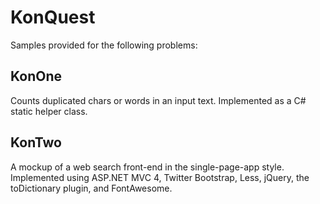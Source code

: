 
# KonQuest #

Samples provided for the following problems:

## KonOne ##

Counts duplicated chars or words in an input text.  Implemented as a C# static helper class.

## KonTwo ##

A mockup of a web search front-end in the single-page-app style.  Implemented using ASP.NET MVC 4, Twitter Bootstrap, Less, jQuery, the toDictionary plugin, and FontAwesome.